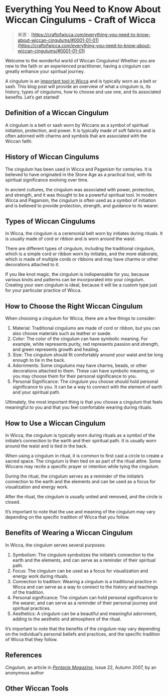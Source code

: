 <!--yml
category: 未分类
date: 2024-06-12 18:10:23
-->

# Everything You Need to Know About Wiccan Cingulums - Craft of Wicca

> 来源：[https://craftofwicca.com/everything-you-need-to-know-about-wiccan-cingulums/#0001-01-01](https://craftofwicca.com/everything-you-need-to-know-about-wiccan-cingulums/#0001-01-01)

Welcome to the wonderful world of Wiccan Cingulums! Whether you are new to the faith or an experienced practitioner, having a cingulum can greatly enhance your spiritual journey.

 A cingulum is an [important tool in Wicca](https://craftofwicca.com/magical-tools-in-wicca-a-comprehensive-guide/) and is typically worn as a belt or sash. This blog post will provide an overview of what a cingulum is, its history, types of cingulums, how to choose and use one, and its associated benefits. Let’s get started!

 ## Definition of a Wiccan Cingulum

A cingulum is a belt or sash worn by Wiccans as a symbol of spiritual initiation, protection, and power. It is typically made of soft fabrics and is often adorned with charms and symbols that are associated with the Wiccan faith.

 ## History of Wiccan Cingulums

The cingulum has been used in Wicca and Paganism for centuries. It is believed to have originated in the Stone Age as a practical tool, with its spiritual significance evolving over time.

 In ancient cultures, the cingulum was associated with power, protection, and strength, and it was thought to be a powerful spiritual tool. In modern Wicca and Paganism, the cingulum is often used as a symbol of initiation and is believed to provide protection, strength, and guidance to its wearer.

## Types of Wiccan Cingulums

In Wicca, the cingulum is a ceremonial belt worn by initiates during rituals. It is usually made of cord or ribbon and is worn around the waist.

 There are different types of cingulum, including the traditional cingulum, which is a simple cord or ribbon worn by initiates, and the more elaborate, which is made of multiple cords or ribbons and may have charms or other decorations attached to it.

 If you like knot magic, the cingulum is indispensable for you, because various knots and patterns can be incorporated into your cingulum. Creating your own cingulum is ideal, because it will be a custom type just for your particular practice of Wicca.

## How to Choose the Right Wiccan Cingulum

When choosing a cingulum for Wicca, there are a few things to consider:

 1.  Material: Traditional cingulums are made of cord or ribbon, but you can also choose materials such as leather or suede.
2.  Color: The color of the cingulum can have symbolic meaning. For example, white represents purity, red represents passion and strength, and green represents growth and healing.
3.  Size: The cingulum should fit comfortably around your waist and be long enough to tie in the back.
4.  Adornments: Some cingulums may have charms, beads, or other decorations attached to them. These can have symbolic meaning, or you may choose them for their personal significance to you.
5.  Personal Significance: The cingulum you choose should hold personal significance to you. It can be a way to connect with the element of earth and your spiritual path.

Ultimately, the most important thing is that you choose a cingulum that feels meaningful to you and that you feel comfortable wearing during rituals.

 ## How to Use a Wiccan Cingulum

In Wicca, the cingulum is typically worn during rituals as a symbol of the initiate’s connection to the earth and their spiritual path. It is usually worn around the waist and is tied in the back.

 When using a cingulum in ritual, it is common to first cast a circle to create a sacred space. The cingulum is then tied on as part of the ritual attire. Some Wiccans may recite a specific prayer or intention while tying the cingulum.

During the ritual, the cingulum serves as a reminder of the initiate’s connection to the earth and the elements and can be used as a focus for visualization and energy work.

 After the ritual, the cingulum is usually untied and removed, and the circle is closed.

It’s important to note that the use and meaning of the cingulum may vary depending on the specific tradition of Wicca that you follow.

 ## Benefits of Wearing a Wiccan Cingulum

In Wicca, the cingulum serves several purposes:

 1.  Symbolism: The cingulum symbolizes the initiate’s connection to the earth and the elements, and can serve as a reminder of their spiritual path.
2.  Focus: The cingulum can be used as a focus for visualization and energy work during rituals.
3.  Connection to tradition: Wearing a cingulum is a traditional practice in Wicca and can serve as a way to connect to the history and teachings of the tradition.
4.  Personal significance: The cingulum can hold personal significance to the wearer, and can serve as a reminder of their personal journey and spiritual practices.
5.  Aesthetics: A cingulum can be a beautiful and meaningful adornment, adding to the aesthetic and atmosphere of the ritual.

It’s important to note that the benefits of the cingulum may vary depending on the individual’s personal beliefs and practices, and the specific tradition of Wicca that they follow.

 ## References

*Cingulum*, an article in *[Pentacle Magazine](https://en.wikipedia.org/wiki/Pentacle_Magazine)*, issue 22, Autumn 2007, by an anonymous author

## Other Wiccan Tools